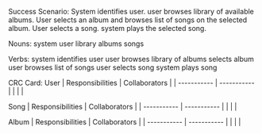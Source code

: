 


Success Scenario: System identifies user. user browses library of available albums. User selects an album and browses list of songs on the selected album. User selects a song. system plays the selected song.

Nouns:
system
user
library
albums
songs

Verbs:
system identifies user
user browses library of albums
selects album
user browses list of songs
user selects song
system plays song

CRC Card:
User
| Responsibilities      | Collaborators |
| ----------- | ----------- |
|       |  |

Song
| Responsibilities      | Collaborators |
| ----------- | ----------- |
|  |  |

Album
| Responsibilities      | Collaborators |
| ----------- | ----------- |
|  |  |
<!--stackedit_data:
eyJoaXN0b3J5IjpbLTcxMDYyNTI4OV19
-->
